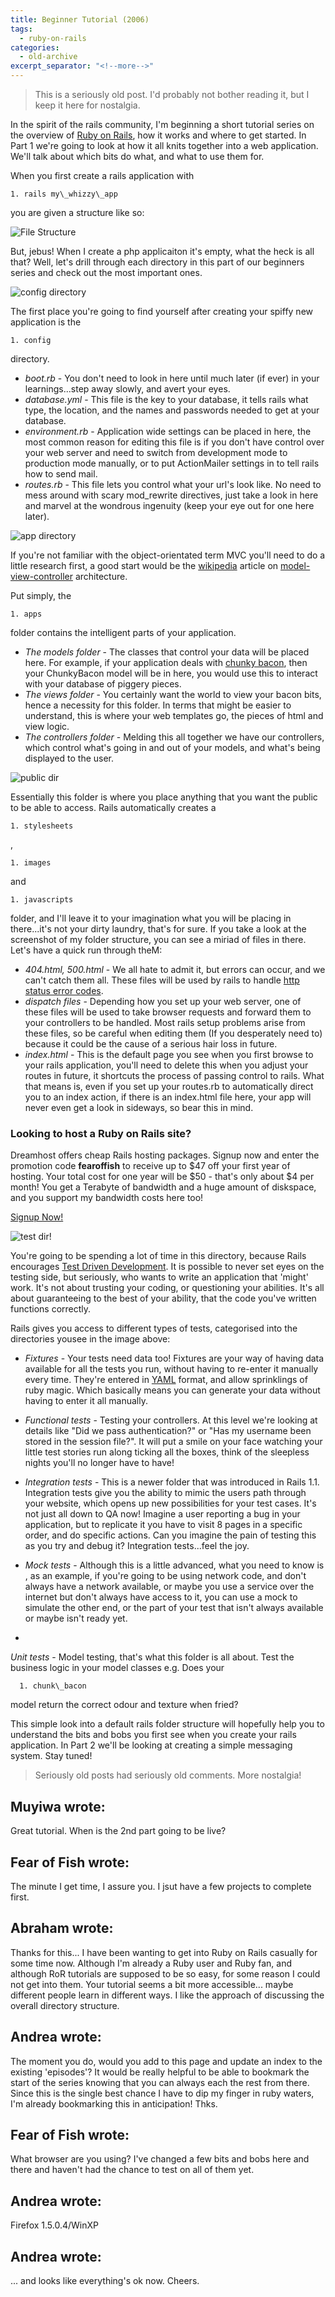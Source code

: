 ```yaml
---
title: Beginner Tutorial (2006)
tags: 
  - ruby-on-rails
categories: 
  - old-archive
excerpt_separator: "<!--more-->"
---
```


> This is a seriously old post. I'd probably not bother reading it, but I keep it here for nostalgia.

In the spirit of the rails community, I'm beginning a short tutorial series on the overview of [Ruby on Rails](http://www.rubyonrails.org/ "Ruby on Rails"), how it works and where to get started. In Part 1 we're going to look at how it all knits together into a web application. We'll talk about which bits do what, and what to use them for.

When you first create a rails application with

    
    1. rails my\_whizzy\_app

 you are given a structure like so:

![File Structure](http://www.fearoffish.co.uk/files/file_structure.png "File Structure of a Rails project")

But, jebus! When I create a php applicaiton it's empty, what the heck is all that? Well, let's drill through each directory in this part of our beginners series and check out the most important ones.

![config directory](http://www.fearoffish.co.uk/files/config_dir.png "config directory")

The first place you're going to find yourself after creating your spiffy new application is the

    
    1. config

 directory. 
- _boot.rb_ - You don't need to look in here until much later (if ever) in your learnings...step away slowly, and avert your eyes.
- _database.yml_ - This file is the key to your database, it tells rails what type, the location, and the names and passwords needed to get at your database.
- _environment.rb_ - Application wide settings can be placed in here, the most common reason for editing this file is if you don't have control over your web server and need to switch from development mode to production mode manually, or to put ActionMailer settings in to tell rails how to send mail.
- _routes.rb_ - This file lets you control what your url's look like. No need to mess around with scary mod\_rewrite directives, just take a look in here and marvel at the wondrous ingenuity (keep your eye out for one here later).

![app directory](http://www.fearoffish.co.uk/files/app_dir.png "app directory")

If you're not familiar with the object-orientated term MVC you'll need to do a little research first, a good start would be the [wikipedia](:http://www.wikipedia.org/ "Wikipedia") article on [model-view-controller](http://en.wikipedia.org/wiki/Model-view-controller "Model View Controller architecture") architecture.

Put simply, the

    
    1. apps

 folder contains the intelligent parts of your application.
- _The models folder_ - The classes that control your data will be placed here. For example, if your application deals with [chunky bacon](http://poignantguide.net/ruby/ "Whys Poignant Guide to Ruby"), then your ChunkyBacon model will be in here, you would use this to interact with your database of piggery pieces.
- _The views folder_ - You certainly want the world to view your bacon bits, hence a necessity for this folder. In terms that might be easier to understand, this is where your web templates go, the pieces of html and view logic.
- _The controllers folder_ - Melding this all together we have our controllers, which control what's going in and out of your models, and what's being displayed to the user.

![public dir](http://www.fearoffish.co.uk/files/public_dir.png "public directory")

Essentially this folder is where you place anything that you want the public to be able to access. Rails automatically creates a

    
    1. stylesheets

, 

    
    1. images

 and 

    
    1. javascripts

 folder, and I'll leave it to your imagination what you will be placing in there...it's not your dirty laundry, that's for sure. If you take a look at the screenshot of my folder structure, you can see a miriad of files in there. Let's have a quick run through theM:
- _404.html, 500.html_ - We all hate to admit it, but errors can occur, and we can't catch them all. These files will be used by rails to handle [http status error codes](http://www.ilovejackdaniels.com/apache/http-status-codes-explained/ "http status error codes").
- _dispatch files_ - Depending how you set up your web server, one of these files will be used to take browser requests and forward them to your controllers to be handled. Most rails setup problems arise from these files, so be careful when editing them (If you desperately need to) because it could be the cause of a serious hair loss in future.
- _index.html_ - This is the default page you see when you first browse to your rails application, you'll need to delete this when you adjust your routes in future, it shortcuts the process of passing control to rails. What that means is, even if you set up your routes.rb to automatically direct you to an index action, if there is an index.html file here, your app will never even get a look in sideways, so bear this in mind.

### Looking to host a Ruby on Rails site?

Dreamhost offers cheap Rails hosting packages. Signup now and enter the promotion code **fearoffish** to receive up to $47 off your first year of hosting. Your total cost for one year will be $50 - that's only about $4 per month! You get a Terabyte of bandwidth and a huge amount of diskspace, and you support my bandwidth costs here too!

[Signup Now!](http://www.dreamhost.com/r.cgi?165954)

![test dir](http://www.fearoffish.co.uk/files/test_dir.png "test dir")!

You're going to be spending a lot of time in this directory, because Rails encourages [Test Driven Development](http://en.wikipedia.org/wiki/Test_driven_development "Test Driven Development"). It is possible to never set eyes on the testing side, but seriously, who wants to write an application that 'might' work. It's not about trusting your coding, or questioning your abilities. It's all about guaranteeing to the best of your ability, that the code you've written functions correctly.

Rails gives you access to different types of tests, categorised into the directories yousee in the image above:

- _Fixtures_ - Your tests need data too! Fixtures are your way of having data available for all the tests you run, without having to re-enter it manually every time. They're entered in [YAML](http://en.wikipedia.org/wiki/YAML "YAML Format") format, and allow sprinklings of ruby magic. Which basically means you can generate your data without having to enter it all manually.

- _Functional tests_ - Testing your controllers. At this level we're looking at details like "Did we pass authentication?" or "Has my username been stored in the session file?". It will put a smile on your face watching your little test stories run along ticking all the boxes, think of the sleepless nights you'll no longer have to have!

- _Integration tests_ - This is a newer folder that was introduced in Rails 1.1. Integration tests give you the ability to mimic the users path through your website, which opens up new possibilities for your test cases. It's not just all down to QA now! Imagine a user reporting a bug in your application, but to replicate it you have to visit 8 pages in a specific order, and do specific actions. Can you imagine the pain of testing this as you try and debug it? Integration tests...feel the joy.

- _Mock tests_ - Although this is a little advanced, what you need to know is , as an example, if you're going to be using network code, and don't always have a network available, or maybe you use a service over the internet but don't always have access to it, you can use a mock to simulate the other end, or the part of your test that isn't always available or maybe isn't ready yet.

- 

_Unit tests_ - Model testing, that's what this folder is all about. Test the business logic in your model classes e.g. Does your

    
      1. chunk\_bacon

 model return the correct odour and texture when fried?

This simple look into a default rails folder structure will hopefully help you to understand the bits and bobs you first see when you create your rails application. In Part 2 we'll be looking at creating a simple messaging system. Stay tuned!


> Seriously old posts had seriously old comments. More nostalgia!

## Muyiwa wrote:

Great tutorial. When is the 2nd part going to be live?

## Fear of Fish wrote:

The minute I get time, I assure you. I jsut have a few projects to complete first.

## Abraham wrote:

Thanks for this... I have been wanting to get into Ruby on Rails casually for some time now. Although I'm already a Ruby user and Ruby fan, and although RoR tutorials are supposed to be so easy, for some reason I could not get into them. Your tutorial seems a bit more accessible... maybe different people learn in different ways. I like the approach of discussing the overall directory structure.

## Andrea wrote:

The moment you do, would you add to this page and update an index to the existing 'episodes'? It would be really helpful to be able to bookmark the start of the series knowing that you can always each the rest from there. Since this is the single best chance I have to dip my finger in ruby waters, I'm already bookmarking this in anticipation! Thks.

## Fear of Fish wrote:

What browser are you using? I've changed a few bits and bobs here and there and haven't had the chance to test on all of them yet.

## Andrea wrote:

Firefox 1.5.0.4/WinXP

## Andrea wrote:

... and looks like everything's ok now. Cheers.
